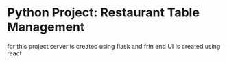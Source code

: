 <h1>Python Project: Restaurant Table Management</h1>
<p>
for this project server is created using flask and frin end UI is created using react
</p>

